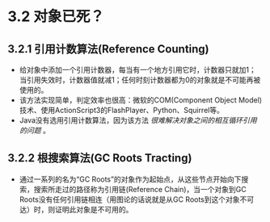 # 3.2 对象已死？

## 3.2.1 引用计数算法(Reference Counting)

- 给对象中添加一个引用计数器，每当有一个地方引用它时，计数器只就加1；当引用失效时，计数器值就减1；任何时刻计数器都为0的对象就是不可能再被使用的。
- 该方法实现简单，判定效率也很高：微软的COM(Component Object Model)技术、使用ActionScript3的FlashPlayer、Python、Squirrel等。
- Java没有选用引用计数算法，因为该方法 *很难解决对象之间的相互循环引用的问题* 。

## 3.2.2 根搜索算法(GC Roots Tracting)

- 通过一系列的名为“GC Roots”的对象作为起始点，从这些节点开始向下搜索，搜索所走过的路径称为引用链(Reference Chain)，当一个对象到GC Roots没有任何引用链相连（用图论的话说就是从GC Roots到这个对象不可达）时，则证明此对象是不可用的。
